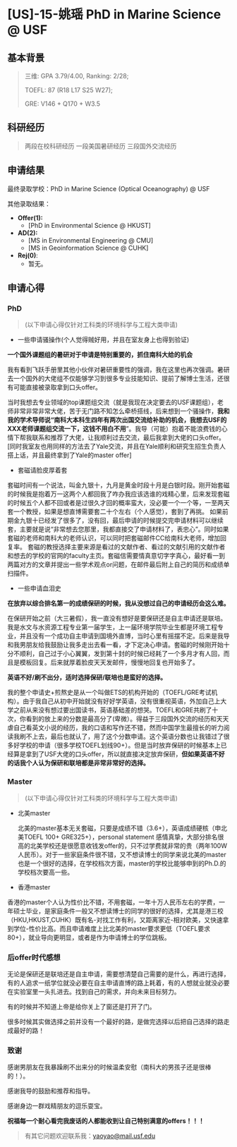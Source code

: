 # \[US\]-15-姚瑶 PhD in Marine Science @ USF

## 基本背景

> 三维: GPA 3.79/4.00, Ranking: 2/28;
>
> TOEFL: 87 \(R18 L17 S25 W27\);
>
> GRE: V146 + Q170 + W3.5

## 科研经历
> 两段在校科研经历
> 一段美国暑研经历
> 三段国外交流经历


## 申请结果

最终录取学校：PhD in Marine Science (Optical Oceanography) @ USF

其他录取结果：

* **Offer\(1\):**
  * \[PhD in Environmental Science @ HKUST\]
* **AD\(2\):**
  * \[MS in Environmental Engineering @ CMU\]
  * \[MS in Geoinformation Science @ CUHK\]
* **Rej\(0\)**:
  * 暂无。

## 申请心得

### PhD

  > (以下申请心得仅针对工科类的环境科学与工程大类申请)

 - 一些申请骚操作(个人觉得贼好用，并且在室友身上也得到验证)

  **一个国外课题组的暑研对于申请是特别重要的，抓住南科大给的机会**

  我有看到飞跃手册里其他小伙伴对暑研重要性的强调，我在这里也再次强调。暑研去一个国外的大佬组不仅能够学习到很多专业技能知识、提前了解博士生活，还很有可能直接被录取拿到口头offer。

  当时我想去专业领域的top课题组交流（就是我现在决定要去的USF课题组），老师非常非常非常大佬，苦于无门路不知怎么牵桥搭线，后来想到一个骚操作，**我和我的学术导师说“南科大本科生四年有两次出国交流给补助的机会，我想去USF的XXX老师课题组交流一下，这钱不用白不用**”。我导（可能）抱着不能浪费钱的心情下帮我联系和推荐了大佬，让我顺利过去交流，最后我拿到大佬的口头offer。[同时我室友也用同样的方法去了Yale交流，并且在Yale顺利和研究生招生负责人搭上话，并且最终拿到了Yale的master offer]

 - 套磁请脸皮厚着套

  套磁时间有一个说法，叫金九银十，九月是黄金时段十月是白银时段。刚开始套磁的时候我是抱着万一这两个人都回我了咋办我应该选谁的戏精心里，后来发现套磁的时候五个人都不回或者是过很久才回的概率蛮大，没必要一个一个等，一至两天套一个教授，如果是想直博需要套二十个左右（个人感觉），套到了再挑。
  如果前期金九银十已经发了很多了，没有回，最后申请的时候提交完申请材料可以继续套，主要就是说“非常想去您那里，我都直接交了申请材料了，表忠心”。同时如果套磁的老师和南科大的老师认识，可以同时把套磁邮件CC给南科大老师，增加回复率。
  套磁的教授选择主要来源是看过的文献作者、看过的文献引用的文献作者和想去的学校的官网的faculty主页。套磁信需要情真意切字字真心，最好看一到两篇对方的文章并提出一些学术观点or问题，在邮件最后附上自己的简历和成绩单扫描件。

 - 一些申请血泪史

  **在放弃以综合排名第一的成绩保研的时候，我从没想过自己的申请经历会这么难。**

  在保研开始之前（大三暑假），我一直没有想好是要保研还是自主申请还是联培。我是水文与水资源工程专业第一届学生，上一届环境学院毕业生都是环境工程专业，并且没有一个成功自主申请到国境外直博，当时心里有摇摆不定。后来是我导和我男朋友给我鼓励让我多走出去看一看，才下定决心申请。套磁的时候刚开始十分不顺利，自己过于小心翼翼，发到第十封的时候已经耗了一个多月才有人回，而且是模板回复。后来就厚着脸皮天天发邮件，慢慢地回复也开始多了。

  **英语不好/刷不出分，适时选择保研/联培也是蛮好的选择。**

  我的整个申请史+煎熬史是从一个叫做ETS的机构开始的（TOEFL/GRE考试机构）。由于我自己从初中开始就没有好好学英语，没有很重视英语，外加自己上大学之前从来没有想过要出国读书，英语基础差的想哭。TOEFL和GRE共刷了十次，你看到的放上来的分数是最高分了(卑微）。得益于三段国外交流的经历和天天虐自己看英文小说的经历，我的口语和写作还不错，然而中国学生最擅长的听力阅读我刷不上去，最后也就认了，用了这个分数申请。这个英语分数也让我错过了很多好学校的申请（很多学校TOEFL划线90+）。但是当时放弃保研的时候基本上已经算是拿到了USF大佬的口头offer，所以就直接决定放弃保研，**但如果英语不好的话我个人认为保研和联培都是非常非常好的选择。**

### Master

  > (以下申请心得仅针对工科类的环境科学与工程大类申请)

 - 北美master

   北美的master基本无关套磁，只要是成绩不错（3.6+），英语成绩硬核（申北美TOEFL 100+ GRE325+），personal statement 感情真挚，大部分排名很高的北美学校还是很愿意收钱发offer的，只不过学费就非常的贵（两年100W人民币）。对于一些家庭条件很不错，又不想读博士的同学来说北美的master也是一个很好的选择，在学校档次方面，master的学校比能够申到的Ph.D.的学校档次要高一些。

 - 香港master

  香港的master个人认为性价比不错，不用套磁，一年十万人民币左右的学费，一年硕士毕业，是家庭条件一般又不想读博士的同学的很好的选择，尤其是港三校（HKU,HKUST,CUHK）既有名-对找工作有利，又距离家近-相对欧美，又快速拿到学位-性价比高。而且申请难度上比北美的master要求更低（TOEFL要求80+），就业导向更明显，或者是作为申请博士的学位跳板。

### 后offer时代感想

  无论是保研还是联培还是自主申请，需要想清楚自己需要的是什么，再进行选择，有的人追求一纸学位就没必要在自主申请直博的路上耗着，有的人想就业就没必要在实验室里一头扎进去。找到自己的需求，并向未来目标努力。

  有的时候并不知道上帝是给你关上了窗还是打开了门。

  很多时候其实做选择之前并没有一个最好的路，是做完选择以后把自己选择的路走成最好的路！

### 致谢

  感谢男朋友在我暴躁刷不出来分的时候温柔安慰（南科大的男孩子还是很棒的！）。

  感谢我导的鼓励和推荐和指导。

  感谢身边一群戏精朋友的逗乐耍宝。

**祝福每一个耐心看完我废话的人都能收到让自己特别满意的offers！！！**


>有其它问题欢迎联系我：<yaoyao@mail.usf.edu>
